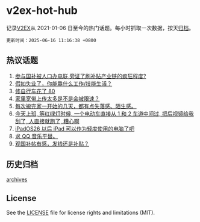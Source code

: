 # v2ex-hot-hub

 记录[V2EX](https://www.v2ex.com/)从 2021-01-06 日至今的热门话题。每小时抓取一次数据，按天[归档](archives)。

`更新时间：2025-06-16 11:16:38 +0800`

## 热议话题

1. [参与国补被人口办电联,旁证了刷补贴产业链的疯狂程度?](https://www.v2ex.com/t/1138674)
1. [假如失业了，你能靠什么工作/技能生活？](https://www.v2ex.com/t/1138766)
1. [修自行车花了 80](https://www.v2ex.com/t/1138714)
1. [家里宽带上传太多是不是会被限速？](https://www.v2ex.com/t/1138678)
1. [每次搬完家一开始的几天，都有点失落感、陌生感。](https://www.v2ex.com/t/1138720)
1. [今天上班, 等红绿灯时候, 一个电动车直接从 1 和 2 车道中间过, 把后视镜给我刮了, 人直接就跑了, 糟心啊](https://www.v2ex.com/t/1138749)
1. [iPadOS26 以后 iPad 可以作为轻度使用的电脑了吧](https://www.v2ex.com/t/1138701)
1. [求 QQ 音乐平替。](https://www.v2ex.com/t/1138748)
1. [观国补帖有感，发钱还是补贴？](https://www.v2ex.com/t/1138796)

## 历史归档

[archives](archives)

## License

See the [LICENSE](LICENSE) file for license rights and limitations (MIT).
